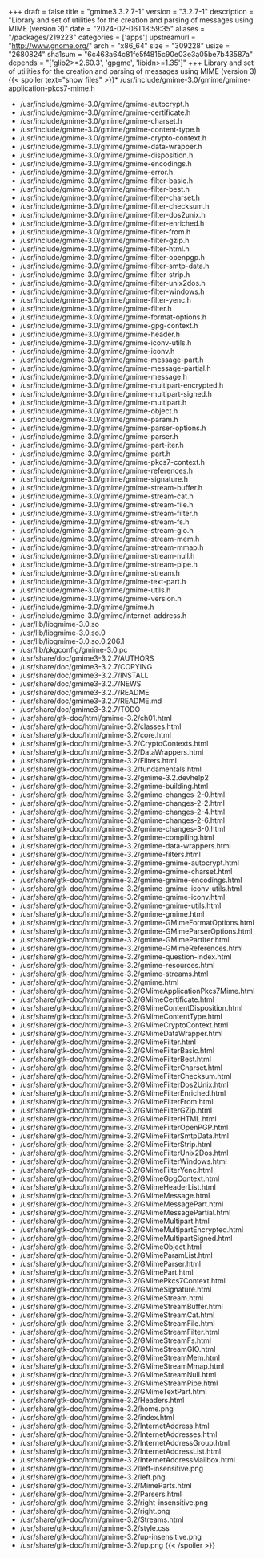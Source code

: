 +++
draft = false
title = "gmime3 3.2.7-1"
version = "3.2.7-1"
description = "Library and set of utilities for the creation and parsing of messages using MIME (version 3)"
date = "2024-02-06T18:59:35"
aliases = "/packages/219223"
categories = ['apps']
upstreamurl = "http://www.gnome.org/"
arch = "x86_64"
size = "309228"
usize = "2680824"
sha1sum = "6c463a64c81fe5f4815c90e03e3a05be7b43587a"
depends = "['glib2>=2.60.3', 'gpgme', 'libidn>=1.35']"
+++
Library and set of utilities for the creation and parsing of messages using MIME (version 3){{< spoiler text="show files" >}}* /usr/include/gmime-3.0/gmime/gmime-application-pkcs7-mime.h
* /usr/include/gmime-3.0/gmime/gmime-autocrypt.h
* /usr/include/gmime-3.0/gmime/gmime-certificate.h
* /usr/include/gmime-3.0/gmime/gmime-charset.h
* /usr/include/gmime-3.0/gmime/gmime-content-type.h
* /usr/include/gmime-3.0/gmime/gmime-crypto-context.h
* /usr/include/gmime-3.0/gmime/gmime-data-wrapper.h
* /usr/include/gmime-3.0/gmime/gmime-disposition.h
* /usr/include/gmime-3.0/gmime/gmime-encodings.h
* /usr/include/gmime-3.0/gmime/gmime-error.h
* /usr/include/gmime-3.0/gmime/gmime-filter-basic.h
* /usr/include/gmime-3.0/gmime/gmime-filter-best.h
* /usr/include/gmime-3.0/gmime/gmime-filter-charset.h
* /usr/include/gmime-3.0/gmime/gmime-filter-checksum.h
* /usr/include/gmime-3.0/gmime/gmime-filter-dos2unix.h
* /usr/include/gmime-3.0/gmime/gmime-filter-enriched.h
* /usr/include/gmime-3.0/gmime/gmime-filter-from.h
* /usr/include/gmime-3.0/gmime/gmime-filter-gzip.h
* /usr/include/gmime-3.0/gmime/gmime-filter-html.h
* /usr/include/gmime-3.0/gmime/gmime-filter-openpgp.h
* /usr/include/gmime-3.0/gmime/gmime-filter-smtp-data.h
* /usr/include/gmime-3.0/gmime/gmime-filter-strip.h
* /usr/include/gmime-3.0/gmime/gmime-filter-unix2dos.h
* /usr/include/gmime-3.0/gmime/gmime-filter-windows.h
* /usr/include/gmime-3.0/gmime/gmime-filter-yenc.h
* /usr/include/gmime-3.0/gmime/gmime-filter.h
* /usr/include/gmime-3.0/gmime/gmime-format-options.h
* /usr/include/gmime-3.0/gmime/gmime-gpg-context.h
* /usr/include/gmime-3.0/gmime/gmime-header.h
* /usr/include/gmime-3.0/gmime/gmime-iconv-utils.h
* /usr/include/gmime-3.0/gmime/gmime-iconv.h
* /usr/include/gmime-3.0/gmime/gmime-message-part.h
* /usr/include/gmime-3.0/gmime/gmime-message-partial.h
* /usr/include/gmime-3.0/gmime/gmime-message.h
* /usr/include/gmime-3.0/gmime/gmime-multipart-encrypted.h
* /usr/include/gmime-3.0/gmime/gmime-multipart-signed.h
* /usr/include/gmime-3.0/gmime/gmime-multipart.h
* /usr/include/gmime-3.0/gmime/gmime-object.h
* /usr/include/gmime-3.0/gmime/gmime-param.h
* /usr/include/gmime-3.0/gmime/gmime-parser-options.h
* /usr/include/gmime-3.0/gmime/gmime-parser.h
* /usr/include/gmime-3.0/gmime/gmime-part-iter.h
* /usr/include/gmime-3.0/gmime/gmime-part.h
* /usr/include/gmime-3.0/gmime/gmime-pkcs7-context.h
* /usr/include/gmime-3.0/gmime/gmime-references.h
* /usr/include/gmime-3.0/gmime/gmime-signature.h
* /usr/include/gmime-3.0/gmime/gmime-stream-buffer.h
* /usr/include/gmime-3.0/gmime/gmime-stream-cat.h
* /usr/include/gmime-3.0/gmime/gmime-stream-file.h
* /usr/include/gmime-3.0/gmime/gmime-stream-filter.h
* /usr/include/gmime-3.0/gmime/gmime-stream-fs.h
* /usr/include/gmime-3.0/gmime/gmime-stream-gio.h
* /usr/include/gmime-3.0/gmime/gmime-stream-mem.h
* /usr/include/gmime-3.0/gmime/gmime-stream-mmap.h
* /usr/include/gmime-3.0/gmime/gmime-stream-null.h
* /usr/include/gmime-3.0/gmime/gmime-stream-pipe.h
* /usr/include/gmime-3.0/gmime/gmime-stream.h
* /usr/include/gmime-3.0/gmime/gmime-text-part.h
* /usr/include/gmime-3.0/gmime/gmime-utils.h
* /usr/include/gmime-3.0/gmime/gmime-version.h
* /usr/include/gmime-3.0/gmime/gmime.h
* /usr/include/gmime-3.0/gmime/internet-address.h
* /usr/lib/libgmime-3.0.so
* /usr/lib/libgmime-3.0.so.0
* /usr/lib/libgmime-3.0.so.0.206.1
* /usr/lib/pkgconfig/gmime-3.0.pc
* /usr/share/doc/gmime3-3.2.7/AUTHORS
* /usr/share/doc/gmime3-3.2.7/COPYING
* /usr/share/doc/gmime3-3.2.7/INSTALL
* /usr/share/doc/gmime3-3.2.7/NEWS
* /usr/share/doc/gmime3-3.2.7/README
* /usr/share/doc/gmime3-3.2.7/README.md
* /usr/share/doc/gmime3-3.2.7/TODO
* /usr/share/gtk-doc/html/gmime-3.2/ch01.html
* /usr/share/gtk-doc/html/gmime-3.2/classes.html
* /usr/share/gtk-doc/html/gmime-3.2/core.html
* /usr/share/gtk-doc/html/gmime-3.2/CryptoContexts.html
* /usr/share/gtk-doc/html/gmime-3.2/DataWrappers.html
* /usr/share/gtk-doc/html/gmime-3.2/Filters.html
* /usr/share/gtk-doc/html/gmime-3.2/fundamentals.html
* /usr/share/gtk-doc/html/gmime-3.2/gmime-3.2.devhelp2
* /usr/share/gtk-doc/html/gmime-3.2/gmime-building.html
* /usr/share/gtk-doc/html/gmime-3.2/gmime-changes-2-0.html
* /usr/share/gtk-doc/html/gmime-3.2/gmime-changes-2-2.html
* /usr/share/gtk-doc/html/gmime-3.2/gmime-changes-2-4.html
* /usr/share/gtk-doc/html/gmime-3.2/gmime-changes-2-6.html
* /usr/share/gtk-doc/html/gmime-3.2/gmime-changes-3-0.html
* /usr/share/gtk-doc/html/gmime-3.2/gmime-compiling.html
* /usr/share/gtk-doc/html/gmime-3.2/gmime-data-wrappers.html
* /usr/share/gtk-doc/html/gmime-3.2/gmime-filters.html
* /usr/share/gtk-doc/html/gmime-3.2/gmime-gmime-autocrypt.html
* /usr/share/gtk-doc/html/gmime-3.2/gmime-gmime-charset.html
* /usr/share/gtk-doc/html/gmime-3.2/gmime-gmime-encodings.html
* /usr/share/gtk-doc/html/gmime-3.2/gmime-gmime-iconv-utils.html
* /usr/share/gtk-doc/html/gmime-3.2/gmime-gmime-iconv.html
* /usr/share/gtk-doc/html/gmime-3.2/gmime-gmime-utils.html
* /usr/share/gtk-doc/html/gmime-3.2/gmime-gmime.html
* /usr/share/gtk-doc/html/gmime-3.2/gmime-GMimeFormatOptions.html
* /usr/share/gtk-doc/html/gmime-3.2/gmime-GMimeParserOptions.html
* /usr/share/gtk-doc/html/gmime-3.2/gmime-GMimePartIter.html
* /usr/share/gtk-doc/html/gmime-3.2/gmime-GMimeReferences.html
* /usr/share/gtk-doc/html/gmime-3.2/gmime-question-index.html
* /usr/share/gtk-doc/html/gmime-3.2/gmime-resources.html
* /usr/share/gtk-doc/html/gmime-3.2/gmime-streams.html
* /usr/share/gtk-doc/html/gmime-3.2/gmime.html
* /usr/share/gtk-doc/html/gmime-3.2/GMimeApplicationPkcs7Mime.html
* /usr/share/gtk-doc/html/gmime-3.2/GMimeCertificate.html
* /usr/share/gtk-doc/html/gmime-3.2/GMimeContentDisposition.html
* /usr/share/gtk-doc/html/gmime-3.2/GMimeContentType.html
* /usr/share/gtk-doc/html/gmime-3.2/GMimeCryptoContext.html
* /usr/share/gtk-doc/html/gmime-3.2/GMimeDataWrapper.html
* /usr/share/gtk-doc/html/gmime-3.2/GMimeFilter.html
* /usr/share/gtk-doc/html/gmime-3.2/GMimeFilterBasic.html
* /usr/share/gtk-doc/html/gmime-3.2/GMimeFilterBest.html
* /usr/share/gtk-doc/html/gmime-3.2/GMimeFilterCharset.html
* /usr/share/gtk-doc/html/gmime-3.2/GMimeFilterChecksum.html
* /usr/share/gtk-doc/html/gmime-3.2/GMimeFilterDos2Unix.html
* /usr/share/gtk-doc/html/gmime-3.2/GMimeFilterEnriched.html
* /usr/share/gtk-doc/html/gmime-3.2/GMimeFilterFrom.html
* /usr/share/gtk-doc/html/gmime-3.2/GMimeFilterGZip.html
* /usr/share/gtk-doc/html/gmime-3.2/GMimeFilterHTML.html
* /usr/share/gtk-doc/html/gmime-3.2/GMimeFilterOpenPGP.html
* /usr/share/gtk-doc/html/gmime-3.2/GMimeFilterSmtpData.html
* /usr/share/gtk-doc/html/gmime-3.2/GMimeFilterStrip.html
* /usr/share/gtk-doc/html/gmime-3.2/GMimeFilterUnix2Dos.html
* /usr/share/gtk-doc/html/gmime-3.2/GMimeFilterWindows.html
* /usr/share/gtk-doc/html/gmime-3.2/GMimeFilterYenc.html
* /usr/share/gtk-doc/html/gmime-3.2/GMimeGpgContext.html
* /usr/share/gtk-doc/html/gmime-3.2/GMimeHeaderList.html
* /usr/share/gtk-doc/html/gmime-3.2/GMimeMessage.html
* /usr/share/gtk-doc/html/gmime-3.2/GMimeMessagePart.html
* /usr/share/gtk-doc/html/gmime-3.2/GMimeMessagePartial.html
* /usr/share/gtk-doc/html/gmime-3.2/GMimeMultipart.html
* /usr/share/gtk-doc/html/gmime-3.2/GMimeMultipartEncrypted.html
* /usr/share/gtk-doc/html/gmime-3.2/GMimeMultipartSigned.html
* /usr/share/gtk-doc/html/gmime-3.2/GMimeObject.html
* /usr/share/gtk-doc/html/gmime-3.2/GMimeParamList.html
* /usr/share/gtk-doc/html/gmime-3.2/GMimeParser.html
* /usr/share/gtk-doc/html/gmime-3.2/GMimePart.html
* /usr/share/gtk-doc/html/gmime-3.2/GMimePkcs7Context.html
* /usr/share/gtk-doc/html/gmime-3.2/GMimeSignature.html
* /usr/share/gtk-doc/html/gmime-3.2/GMimeStream.html
* /usr/share/gtk-doc/html/gmime-3.2/GMimeStreamBuffer.html
* /usr/share/gtk-doc/html/gmime-3.2/GMimeStreamCat.html
* /usr/share/gtk-doc/html/gmime-3.2/GMimeStreamFile.html
* /usr/share/gtk-doc/html/gmime-3.2/GMimeStreamFilter.html
* /usr/share/gtk-doc/html/gmime-3.2/GMimeStreamFs.html
* /usr/share/gtk-doc/html/gmime-3.2/GMimeStreamGIO.html
* /usr/share/gtk-doc/html/gmime-3.2/GMimeStreamMem.html
* /usr/share/gtk-doc/html/gmime-3.2/GMimeStreamMmap.html
* /usr/share/gtk-doc/html/gmime-3.2/GMimeStreamNull.html
* /usr/share/gtk-doc/html/gmime-3.2/GMimeStreamPipe.html
* /usr/share/gtk-doc/html/gmime-3.2/GMimeTextPart.html
* /usr/share/gtk-doc/html/gmime-3.2/Headers.html
* /usr/share/gtk-doc/html/gmime-3.2/home.png
* /usr/share/gtk-doc/html/gmime-3.2/index.html
* /usr/share/gtk-doc/html/gmime-3.2/InternetAddress.html
* /usr/share/gtk-doc/html/gmime-3.2/InternetAddresses.html
* /usr/share/gtk-doc/html/gmime-3.2/InternetAddressGroup.html
* /usr/share/gtk-doc/html/gmime-3.2/InternetAddressList.html
* /usr/share/gtk-doc/html/gmime-3.2/InternetAddressMailbox.html
* /usr/share/gtk-doc/html/gmime-3.2/left-insensitive.png
* /usr/share/gtk-doc/html/gmime-3.2/left.png
* /usr/share/gtk-doc/html/gmime-3.2/MimeParts.html
* /usr/share/gtk-doc/html/gmime-3.2/Parsers.html
* /usr/share/gtk-doc/html/gmime-3.2/right-insensitive.png
* /usr/share/gtk-doc/html/gmime-3.2/right.png
* /usr/share/gtk-doc/html/gmime-3.2/Streams.html
* /usr/share/gtk-doc/html/gmime-3.2/style.css
* /usr/share/gtk-doc/html/gmime-3.2/up-insensitive.png
* /usr/share/gtk-doc/html/gmime-3.2/up.png
{{< /spoiler >}}